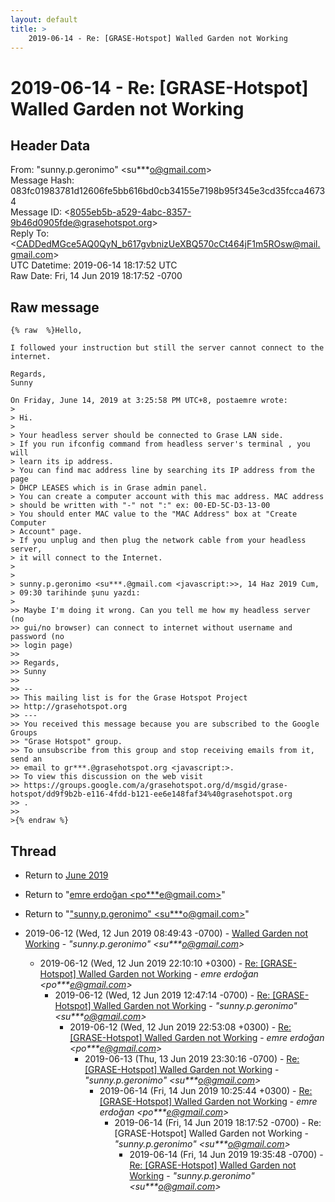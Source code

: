 ```yaml
---
layout: default
title: >
    2019-06-14 - Re: [GRASE-Hotspot] Walled Garden not Working
---
```


# 2019-06-14 - Re: [GRASE-Hotspot] Walled Garden not Working

## Header Data

From: "sunny.p.geronimo" \<su***o@gmail.com\><br>
Message Hash: 083fc01983781d12606fe5bb616bd0cb34155e7198b95f345e3cd35fcca46734<br>
Message ID: \<8055eb5b-a529-4abc-8357-9b46d0905fde@grasehotspot.org\><br>
Reply To: \<CADDedMGce5AQ0QyN_b617gvbnizUeXBQ570cCt464jF1m5ROsw@mail.gmail.com\><br>
UTC Datetime: 2019-06-14 18:17:52 UTC<br>
Raw Date: Fri, 14 Jun 2019 18:17:52 -0700<br>

## Raw message

```
{% raw  %}Hello,

I followed your instruction but still the server cannot connect to the 
internet.

Regards,
Sunny

On Friday, June 14, 2019 at 3:25:58 PM UTC+8, postaemre wrote:
>
> Hi.
>
> Your headless server should be connected to Grase LAN side. 
> If you run ifconfig command from headless server's terminal , you will 
> learn its ip address.
> You can find mac address line by searching its IP address from the page 
> DHCP LEASES which is in Grase admin panel. 
> You can create a computer account with this mac address. MAC address 
> should be written with "-" not ":" ex: 00-ED-5C-D3-13-00 
> You should enter MAC value to the "MAC Address" box at "Create Computer 
> Account" page.
> If you unplug and then plug the network cable from your headless server, 
> it will connect to the Internet.
>
>
> sunny.p.geronimo <su***.@gmail.com <javascript:>>, 14 Haz 2019 Cum, 
> 09:30 tarihinde şunu yazdı:
>
>> Maybe I'm doing it wrong. Can you tell me how my headless server (no 
>> gui/no browser) can connect to internet without username and password (no 
>> login page)
>>
>> Regards,
>> Sunny
>>
>> -- 
>> This mailing list is for the Grase Hotspot Project 
>> http://grasehotspot.org
>> --- 
>> You received this message because you are subscribed to the Google Groups 
>> "Grase Hotspot" group.
>> To unsubscribe from this group and stop receiving emails from it, send an 
>> email to gr***.@grasehotspot.org <javascript:>.
>> To view this discussion on the web visit 
>> https://groups.google.com/a/grasehotspot.org/d/msgid/grase-hotspot/dd9f9b2b-e116-4fdd-b121-ee6e148faf34%40grasehotspot.org
>> .
>>
>{% endraw %}
```

## Thread

+ Return to [June 2019](/archive/2019/06)

+ Return to "[emre erdoğan <po***e<span>@</span>gmail.com>](/authors/po___e_at_gmail_com)"
+ Return to "["sunny.p.geronimo" <su***o<span>@</span>gmail.com>](/authors/su___o_at_gmail_com)"

+ 2019-06-12 (Wed, 12 Jun 2019 08:49:43 -0700) - [Walled Garden not Working](/archive/2019/06/114f4edaf9b4b5841a18f5be20d26200bcc43e160ce47af7eb3c9f224cd99cdf) - _"sunny.p.geronimo" \<su***o@gmail.com\>_
  + 2019-06-12 (Wed, 12 Jun 2019 22:10:10 +0300) - [Re: [GRASE-Hotspot] Walled Garden not Working](/archive/2019/06/483ecd7c23d659efd0aff165327f37c7c43f5f6c968f6f71581a5925833e86ca) - _emre erdoğan \<po***e@gmail.com\>_
    + 2019-06-12 (Wed, 12 Jun 2019 12:47:14 -0700) - [Re: [GRASE-Hotspot] Walled Garden not Working](/archive/2019/06/d4c221c6aabea73647198e4719b7f76ae5d169a23570b25aca38cf39aa0d7a82) - _"sunny.p.geronimo" \<su***o@gmail.com\>_
      + 2019-06-12 (Wed, 12 Jun 2019 22:53:08 +0300) - [Re: [GRASE-Hotspot] Walled Garden not Working](/archive/2019/06/61adab21597759ecc21b438c222a1ce149c1729cbdd381adcc47742be72227f2) - _emre erdoğan \<po***e@gmail.com\>_
        + 2019-06-13 (Thu, 13 Jun 2019 23:30:16 -0700) - [Re: [GRASE-Hotspot] Walled Garden not Working](/archive/2019/06/07fc22b3c12c6ea8240e58163a3948730e1bf004f60978781cc4cab6195c4be9) - _"sunny.p.geronimo" \<su***o@gmail.com\>_
          + 2019-06-14 (Fri, 14 Jun 2019 10:25:44 +0300) - [Re: [GRASE-Hotspot] Walled Garden not Working](/archive/2019/06/0b72a3bba82cfe48ce26c0124251fca12872716cb3029afd219310e6dcb0420f) - _emre erdoğan \<po***e@gmail.com\>_
            + 2019-06-14 (Fri, 14 Jun 2019 18:17:52 -0700) - Re: [GRASE-Hotspot] Walled Garden not Working - _"sunny.p.geronimo" \<su***o@gmail.com\>_
              + 2019-06-14 (Fri, 14 Jun 2019 19:35:48 -0700) - [Re: [GRASE-Hotspot] Walled Garden not Working](/archive/2019/06/307fa71d4a9a342f8f784508dae706d901d907404a4332d46d3962d5643689a2) - _"sunny.p.geronimo" \<su***o@gmail.com\>_


